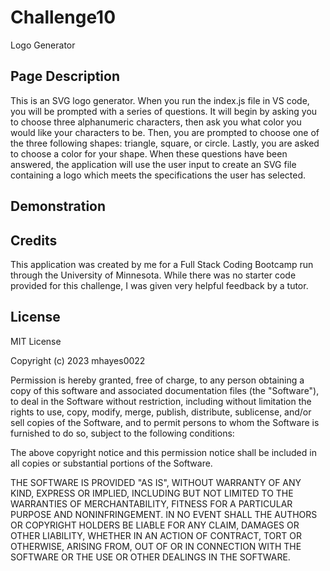 # Challenge10
Logo Generator

## Page Description

This is an SVG logo generator. When you run the index.js file in VS code, you will be prompted with a series of questions. It will begin by asking you to choose three alphanumeric characters, then ask you what color you would like your characters to be. Then, you are prompted to choose one of the three following shapes: triangle, square, or circle. Lastly, you are asked to choose a color for your shape. When these questions have been answered, the application will use the user input to create an SVG file containing a logo which meets the specifications the user has selected.

## Demonstration



## Credits

This application was created by me for a Full Stack Coding Bootcamp run through the University of Minnesota. While there was no starter code provided for this challenge, I was given very helpful feedback by a tutor.

## License 

MIT License

Copyright (c) 2023 mhayes0022

Permission is hereby granted, free of charge, to any person obtaining a copy of this software and associated documentation files (the "Software"), to deal in the Software without restriction, including without limitation the rights to use, copy, modify, merge, publish, distribute, sublicense, and/or sell copies of the Software, and to permit persons to whom the Software is furnished to do so, subject to the following conditions:

The above copyright notice and this permission notice shall be included in all copies or substantial portions of the Software.

THE SOFTWARE IS PROVIDED "AS IS", WITHOUT WARRANTY OF ANY KIND, EXPRESS OR IMPLIED, INCLUDING BUT NOT LIMITED TO THE WARRANTIES OF MERCHANTABILITY, FITNESS FOR A PARTICULAR PURPOSE AND NONINFRINGEMENT. IN NO EVENT SHALL THE AUTHORS OR COPYRIGHT HOLDERS BE LIABLE FOR ANY CLAIM, DAMAGES OR OTHER LIABILITY, WHETHER IN AN ACTION OF CONTRACT, TORT OR OTHERWISE, ARISING FROM, OUT OF OR IN CONNECTION WITH THE SOFTWARE OR THE USE OR OTHER DEALINGS IN THE SOFTWARE.
